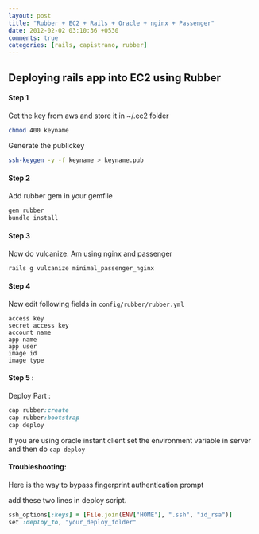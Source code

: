 ```yaml
---
layout: post
title: "Rubber + EC2 + Rails + Oracle + nginx + Passenger"
date: 2012-02-02 03:10:36 +0530
comments: true
categories: [rails, capistrano, rubber]
---
```

## Deploying rails app into EC2 using Rubber 

#### Step 1 

Get the key from aws and store it in ~/.ec2 folder  

```bash
chmod 400 keyname
```

Generate the publickey     

```bash
ssh-keygen -y -f keyname > keyname.pub
```

#### Step 2

Add rubber gem in your gemfile

```ruby
gem rubber
bundle install
```

#### Step 3

Now do vulcanize. Am using nginx and passenger 

```ruby
rails g vulcanize minimal_passenger_nginx
```

#### Step 4

Now edit following fields in `config/rubber/rubber.yml`

    access key
    secret access key
    account name
    app name
    app user
    image id
    image type

#### Step 5 : 

Deploy Part :

```ruby
cap rubber:create
cap rubber:bootstrap 
cap deploy
```

If you are using oracle instant client set the environment variable in server and then do `cap deploy`

#### Troubleshooting:

Here is the way to bypass fingerprint authentication prompt

add these two lines in deploy script. 

```ruby
ssh_options[:keys] = [File.join(ENV["HOME"], ".ssh", "id_rsa")] 
set :deploy_to, "your_deploy_folder"
```
 


          



   